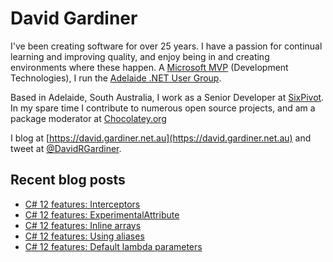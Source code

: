 # David Gardiner

I've been creating software for over 25 years. I have a passion for continual learning and improving quality, and enjoy being in and creating environments where these happen. A [Microsoft MVP](https://mvp.microsoft.com/en-us/PublicProfile/5001655) (Development Technologies), I run the [Adelaide .NET User Group](https://www.adnug.net).

Based in Adelaide, South Australia, I work as a Senior Developer at [SixPivot](https://www.sixpivot.com.au). In my spare time I contribute to numerous open source projects, and am a package moderator at [Chocolatey.org](https://chocolatey.org)

I blog at [https://david.gardiner.net.au](https://david.gardiner.net.au) and tweet at [@DavidRGardiner](https://twitter.com/DavidRGardiner).

## Recent blog posts

<!--START_SECTION:posts-->
* [C# 12 features: Interceptors](https:&#x2F;&#x2F;david.gardiner.net.au&#x2F;2024&#x2F;03&#x2F;interceptors.html)
* [C# 12 features: ExperimentalAttribute](https:&#x2F;&#x2F;david.gardiner.net.au&#x2F;2024&#x2F;03&#x2F;experimental-attribute.html)
* [C# 12 features: Inline arrays](https:&#x2F;&#x2F;david.gardiner.net.au&#x2F;2024&#x2F;03&#x2F;inline-arrays.html)
* [C# 12 features: Using aliases](https:&#x2F;&#x2F;david.gardiner.net.au&#x2F;2024&#x2F;03&#x2F;aliases.html)
* [C# 12 features: Default lambda parameters](https:&#x2F;&#x2F;david.gardiner.net.au&#x2F;2024&#x2F;03&#x2F;lambda-defaults.html)
<!--END_SECTION:posts-->
